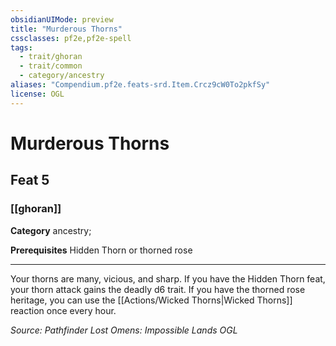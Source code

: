 ```yaml
---
obsidianUIMode: preview
title: "Murderous Thorns"
cssclasses: pf2e,pf2e-spell
tags:
  - trait/ghoran
  - trait/common
  - category/ancestry
aliases: "Compendium.pf2e.feats-srd.Item.Crcz9cW0To2pkfSy"
license: OGL
---
```

# Murderous Thorns
## Feat 5
### [[ghoran]]

**Category** ancestry; 



**Prerequisites** Hidden Thorn or thorned rose
* * *
Your thorns are many, vicious, and sharp. If you have the Hidden Thorn feat, your thorn attack gains the deadly d6 trait. If you have the thorned rose heritage, you can use the [[Actions/Wicked Thorns|Wicked Thorns]] reaction once every hour.

*Source: Pathfinder Lost Omens: Impossible Lands*
*OGL*
